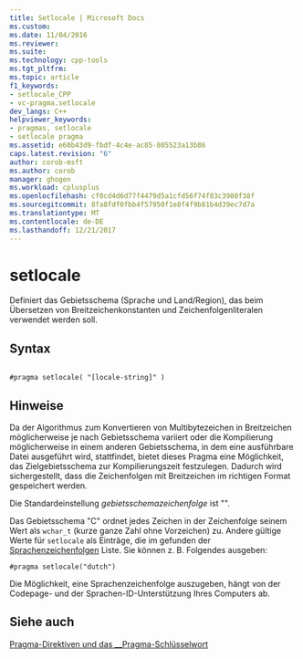 ```yaml
---
title: Setlocale | Microsoft Docs
ms.custom: 
ms.date: 11/04/2016
ms.reviewer: 
ms.suite: 
ms.technology: cpp-tools
ms.tgt_pltfrm: 
ms.topic: article
f1_keywords:
- setlocale_CPP
- vc-pragma.setlocale
dev_langs: C++
helpviewer_keywords:
- pragmas, setlocale
- setlocale pragma
ms.assetid: e60b43d9-fbdf-4c4e-ac85-805523a13b86
caps.latest.revision: "6"
author: corob-msft
ms.author: corob
manager: ghogen
ms.workload: cplusplus
ms.openlocfilehash: cf0cd4d6d77f4479d5a1cfd56f74f83c3980f38f
ms.sourcegitcommit: 8fa8fdf0fbb4f57950f1e8f4f9b81b4d39ec7d7a
ms.translationtype: MT
ms.contentlocale: de-DE
ms.lasthandoff: 12/21/2017
---
```

# <a name="setlocale"></a>setlocale
Definiert das Gebietsschema (Sprache und Land/Region), das beim Übersetzen von Breitzeichenkonstanten und Zeichenfolgenliteralen verwendet werden soll.  
  
## <a name="syntax"></a>Syntax  
  
```  
  
#pragma setlocale( "[locale-string]" )  
```  
  
## <a name="remarks"></a>Hinweise  
 Da der Algorithmus zum Konvertieren von Multibytezeichen in Breitzeichen möglicherweise je nach Gebietsschema variiert oder die Kompilierung möglicherweise in einem anderen Gebietsschema, in dem eine ausführbare Datei ausgeführt wird, stattfindet, bietet dieses Pragma eine Möglichkeit, das Zielgebietsschema zur Kompilierungszeit festzulegen. Dadurch wird sichergestellt, dass die Zeichenfolgen mit Breitzeichen im richtigen Format gespeichert werden.  
  
 Die Standardeinstellung *gebietsschemazeichenfolge* ist "".  
  
 Das Gebietsschema "C" ordnet jedes Zeichen in der Zeichenfolge seinem Wert als  `wchar_t` (kurze ganze Zahl ohne Vorzeichen) zu. Andere gültige Werte für `setlocale` als Einträge, die im gefunden der [Sprachenzeichenfolgen](../c-runtime-library/language-strings.md) Liste. Sie können z. B. Folgendes ausgeben:  
  
```  
#pragma setlocale("dutch")  
```  
  
 Die Möglichkeit, eine Sprachenzeichenfolge auszugeben, hängt von der Codepage- und der Sprachen-ID-Unterstützung Ihres Computers ab.  
  
## <a name="see-also"></a>Siehe auch  
 [Pragma-Direktiven und das __Pragma-Schlüsselwort](../preprocessor/pragma-directives-and-the-pragma-keyword.md)